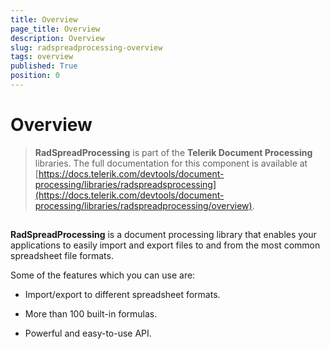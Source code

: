 ```yaml
---
title: Overview
page_title: Overview
description: Overview
slug: radspreadprocessing-overview
tags: overview
published: True
position: 0
---
```


# Overview

>**RadSpreadProcessing** is part of the **Telerik Document Processing** libraries. The full documentation for this component is available at [https://docs.telerik.com/devtools/document-processing/libraries/radspreadsprocessing](https://docs.telerik.com/devtools/document-processing/libraries/radspreadprocessing/overview).

      

## 

__RadSpreadProcessing__ is a document processing library that enables your applications to easily import and export files to and from the most common spreadsheet file formats.

Some of the features which you can use are:
        

* Import/export to different spreadsheet formats.
            

* More than 100 built-in formulas.
            

* Powerful and easy-to-use API.
            
